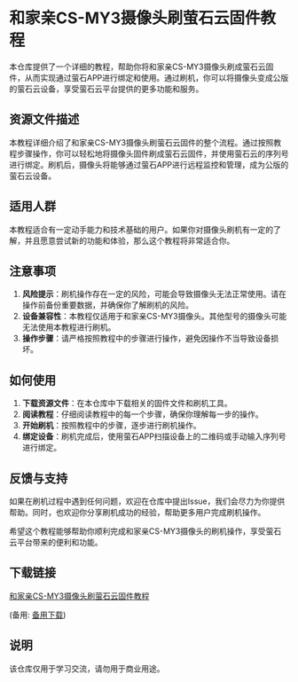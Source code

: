 # 和家亲CS-MY3摄像头刷萤石云固件教程

本仓库提供了一个详细的教程，帮助你将和家亲CS-MY3摄像头刷成萤石云固件，从而实现通过萤石APP进行绑定和使用。通过刷机，你可以将摄像头变成公版的萤石云设备，享受萤石云平台提供的更多功能和服务。

## 资源文件描述

本教程详细介绍了和家亲CS-MY3摄像头刷萤石云固件的整个流程。通过按照教程步骤操作，你可以轻松地将摄像头固件刷成萤石云固件，并使用萤石云的序列号进行绑定。刷机后，摄像头将能够通过萤石APP进行远程监控和管理，成为公版的萤石云设备。

## 适用人群

本教程适合有一定动手能力和技术基础的用户。如果你对摄像头刷机有一定的了解，并且愿意尝试新的功能和体验，那么这个教程将非常适合你。

## 注意事项

1. **风险提示**：刷机操作存在一定的风险，可能会导致摄像头无法正常使用。请在操作前备份重要数据，并确保你了解刷机的风险。
2. **设备兼容性**：本教程仅适用于和家亲CS-MY3摄像头。其他型号的摄像头可能无法使用本教程进行刷机。
3. **操作步骤**：请严格按照教程中的步骤进行操作，避免因操作不当导致设备损坏。

## 如何使用

1. **下载资源文件**：在本仓库中下载相关的固件文件和刷机工具。
2. **阅读教程**：仔细阅读教程中的每一个步骤，确保你理解每一步的操作。
3. **开始刷机**：按照教程中的步骤，逐步进行刷机操作。
4. **绑定设备**：刷机完成后，使用萤石APP扫描设备上的二维码或手动输入序列号进行绑定。

## 反馈与支持

如果在刷机过程中遇到任何问题，欢迎在仓库中提出Issue，我们会尽力为你提供帮助。同时，也欢迎你分享刷机成功的经验，帮助更多用户完成刷机操作。

希望这个教程能够帮助你顺利完成和家亲CS-MY3摄像头的刷机操作，享受萤石云平台带来的便利和功能。

## 下载链接
[和家亲CS-MY3摄像头刷萤石云固件教程](https://pan.quark.cn/s/4d99fc5dc546) 

(备用: [备用下载](https://pan.baidu.com/s/1px11YHkI1ZTPOFge-ZEvOA?pwd=1234))

## 说明

该仓库仅用于学习交流，请勿用于商业用途。
